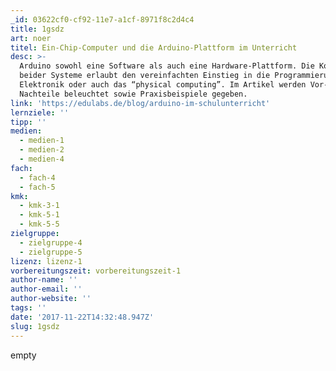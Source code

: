 ```yaml
---
_id: 03622cf0-cf92-11e7-a1cf-8971f8c2d4c4
title: 1gsdz
art: noer
titel: Ein-Chip-Computer und die Arduino-Plattform im Unterricht
desc: >-
  Arduino sowohl eine Software als auch eine Hardware-Plattform. Die Kombination
  beider Systeme erlaubt den vereinfachten Einstieg in die Programmierung von
  Elektronik oder auch das “physical computing”. Im Artikel werden Vor- und
  Nachteile beleuchtet sowie Praxisbeispiele gegeben.
link: 'https://edulabs.de/blog/arduino-im-schulunterricht'
lernziele: ''
tipp: ''
medien:
  - medien-1
  - medien-2
  - medien-4
fach:
  - fach-4
  - fach-5
kmk:
  - kmk-3-1
  - kmk-5-1
  - kmk-5-5
zielgruppe:
  - zielgruppe-4
  - zielgruppe-5
lizenz: lizenz-1
vorbereitungszeit: vorbereitungszeit-1
author-name: ''
author-email: ''
author-website: ''
tags: ''
date: '2017-11-22T14:32:48.947Z'
slug: 1gsdz
---
```

empty
